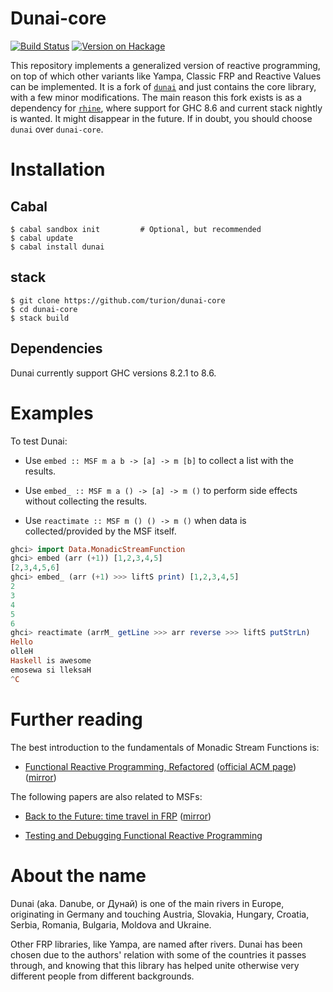 # Dunai-core

[![Build Status](https://travis-ci.org/turion/dunai-core.svg?branch=develop)](https://travis-ci.org/turion/dunai-core)
[![Version on Hackage](https://img.shields.io/hackage/v/dunai-core.svg)](https://hackage.haskell.org/package/dunai-core)

This repository implements a generalized version of reactive programming, on
top of which other variants like Yampa, Classic FRP and Reactive Values can
be implemented.
It is a fork of [`dunai`](https://github.com/ivanperez-keera/dunai) and just contains the core library,
with a few minor modifications.
The main reason this fork exists is as a dependency for [`rhine`](https://github.com/turion/rhine),
where support for GHC 8.6 and current stack nightly is wanted.
It might disappear in the future.
If in doubt, you should choose `dunai` over `dunai-core`.

# Installation

## Cabal

```
$ cabal sandbox init         # Optional, but recommended
$ cabal update
$ cabal install dunai
```

## stack

```
$ git clone https://github.com/turion/dunai-core
$ cd dunai-core
$ stack build
```

## Dependencies

Dunai currently support GHC versions 8.2.1 to 8.6.

# Examples

To test Dunai:

- Use `embed :: MSF m a b -> [a] -> m [b]` to collect
  a list with the results.

- Use `embed_ :: MSF m a () -> [a] -> m ()` to perform side effects without
  collecting the results.

- Use `reactimate :: MSF m () () -> m ()` when data is collected/provided by the
  MSF itself.

```haskell
ghci> import Data.MonadicStreamFunction
ghci> embed (arr (+1)) [1,2,3,4,5]
[2,3,4,5,6]
ghci> embed_ (arr (+1) >>> liftS print) [1,2,3,4,5]
2
3
4
5
6
ghci> reactimate (arrM_ getLine >>> arr reverse >>> liftS putStrLn)
Hello
olleH
Haskell is awesome
emosewa si lleksaH
^C
```

# Further reading

The best introduction to the fundamentals of Monadic Stream Functions is:

- [Functional Reactive Programming, Refactored](https://dl.acm.org/authorize?N34896) ([official ACM page](http://dl.acm.org/citation.cfm?id=2976010)) ([mirror](http://www.cs.nott.ac.uk/~psxip1/))

The following papers are also related to MSFs:

- [Back to the Future: time travel in FRP](http://dl.acm.org/citation.cfm?id=3122957) ([mirror](http://www.cs.nott.ac.uk/~psxip1/))

- [Testing and Debugging Functional Reactive Programming](http://dl.acm.org/citation.cfm?id=3110246)

# About the name

Dunai (aka. Danube, or Дунай) is one of the main rivers in Europe, originating
in Germany and touching Austria, Slovakia, Hungary, Croatia, Serbia, Romania,
Bulgaria, Moldova and Ukraine.

Other FRP libraries, like Yampa, are named after rivers.  Dunai has been chosen
due to the authors' relation with some of the countries it passes through, and
knowing that this library has helped unite otherwise very different people from
different backgrounds.
